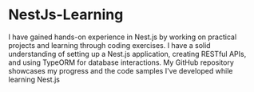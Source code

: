 # NestJs-Learning

I have gained hands-on experience in Nest.js by working on practical projects and learning through coding exercises. I have a solid understanding of setting up a Nest.js application, creating RESTful APIs, and using TypeORM for database interactions. My GitHub repository showcases my progress and the code samples I've developed while learning Nest.js
